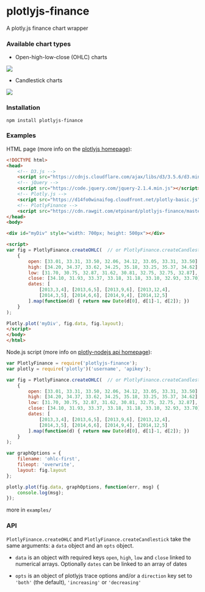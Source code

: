 # plotlyjs-finance

A plotly.js finance chart wrapper

### Available chart types

- Open-high-low-close (OHLC) charts

<img src="https://plot.ly/~etpinard/5365/increasing-vs-decreasing.png">

- Candlestick charts

<img src="https://plot.ly/~etpinard/5371/increasing-vs-decreasing.png">


### Installation

```
npm install plotlyjs-finance
```


### Examples

HTML page (more info on the [plotlyjs homepage](https://plot.ly/javascript-graphing-library/)):

```html
<!DOCTYPE html>
<head>
    <!-- D3.js -->
    <script src="https://cdnjs.cloudflare.com/ajax/libs/d3/3.5.6/d3.min.js"></script>
    <!-- jQuery -->
    <script src="https://code.jquery.com/jquery-2.1.4.min.js"></script>
    <!-- Plotly.js -->
    <script src="https://d14fo0winaifog.cloudfront.net/plotly-basic.js"></script>
    <!-- PlotlyFinance -->
    <script src="https://cdn.rawgit.com/etpinard/plotlyjs-finance/master/plotlyjs-finance.js"></script>
</head>
<body>

<div id="myDiv" style="width: 700px; height: 500px"></div>

<script>
var fig = PlotlyFinance.createOHLC(  // or PlotlyFinance.createCandlestick
    {
        open: [33.01, 33.31, 33.50, 32.06, 34.12, 33.05, 33.31, 33.50],
        high: [34.20, 34.37, 33.62, 34.25, 35.18, 33.25, 35.37, 34.62],
        low: [31.70, 30.75, 32.87, 31.62, 30.81, 32.75, 32.75, 32.87],
        close: [34.10, 31.93, 33.37, 33.18, 31.18, 33.10, 32.93, 33.70],
        dates: [
            [2013,3,4], [2013,6,5], [2013,9,6], [2013,12,4],
            [2014,3,5], [2014,6,6], [2014,9,4], [2014,12,5]
        ].map(function(d) { return new Date(d[0], d[1]-1, d[2]); })
    }
);

Plotly.plot('myDiv', fig.data, fig.layout);
</script>
</body>
</html>
```

Node.js script (more info on [plotly-nodejs api homepage](https://github.com/plotly/plotly-nodejs)):

```js
var PlotlyFinance = require('plotlyjs-finance');
var plotly = require('plotly')('username', 'apikey');

var fig = PlotlyFinance.createOHLC(  // or PlotlyFinance.createCandlestick
    {
        open: [33.01, 33.31, 33.50, 32.06, 34.12, 33.05, 33.31, 33.50],
        high: [34.20, 34.37, 33.62, 34.25, 35.18, 33.25, 35.37, 34.62],
        low: [31.70, 30.75, 32.87, 31.62, 30.81, 32.75, 32.75, 32.87],
        close: [34.10, 31.93, 33.37, 33.18, 31.18, 33.10, 32.93, 33.70],
        dates: [
            [2013,3,4], [2013,6,5], [2013,9,6], [2013,12,4],
            [2014,3,5], [2014,6,6], [2014,9,4], [2014,12,5]
        ].map(function(d) { return new Date(d[0], d[1]-1, d[2]); })
    }
);

var graphOptions = {
    filename: 'ohlc-first',
    fileopt: 'overwrite',
    layout: fig.layout
};

plotly.plot(fig.data, graphOptions, function(err, msg) {
    console.log(msg);
});

```

more in `examples/`


### API

`PlotlyFinance.createOHLC` and `PlotlyFinance.createCandlestick` take the same
arguments: a `data` object and an `opts` object.

- `data` is an object with required keys `open`, `high`, `low` and `close`
linked to numerical arrays. Optionally `dates` can be linked to an array of dates

- `opts` is an object of plotlyjs trace options and/or a `direction` key set to
`'both'` (the default), `'increasing'` or `'decreasing'`
